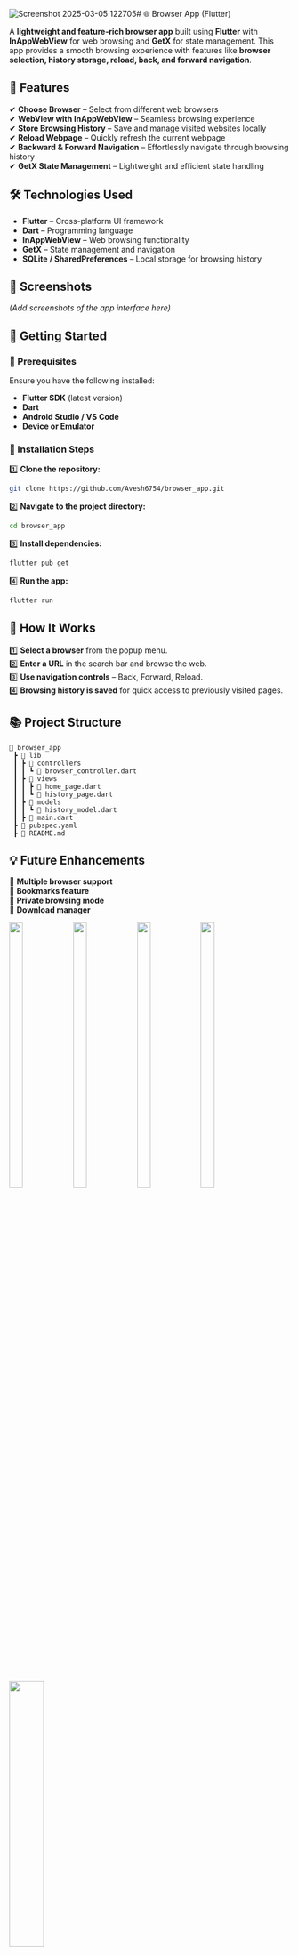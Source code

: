 ![Screenshot 2025-03-05 122705](https://github.com/user-attachments/assets/39d99b5e-4836-4a53-ae89-8e65cd6742ca)# 🌐 Browser App (Flutter)  

A **lightweight and feature-rich browser app** built using **Flutter** with **InAppWebView** for web browsing and **GetX** for state management. This app provides a smooth browsing experience with features like **browser selection, history storage, reload, back, and forward navigation**.  

## 📌 Features  

✔ **Choose Browser** – Select from different web browsers  
✔ **WebView with InAppWebView** – Seamless browsing experience  
✔ **Store Browsing History** – Save and manage visited websites locally  
✔ **Reload Webpage** – Quickly refresh the current webpage  
✔ **Backward & Forward Navigation** – Effortlessly navigate through browsing history  
✔ **GetX State Management** – Lightweight and efficient state handling  

## 🛠️ Technologies Used  

- **Flutter** – Cross-platform UI framework  
- **Dart** – Programming language  
- **InAppWebView** – Web browsing functionality  
- **GetX** – State management and navigation  
- **SQLite / SharedPreferences** – Local storage for browsing history  

## 📸 Screenshots  

_(Add screenshots of the app interface here)_  

## 🚀 Getting Started  

### 🔹 Prerequisites  

Ensure you have the following installed:  
- **Flutter SDK** (latest version)  
- **Dart**  
- **Android Studio / VS Code**  
- **Device or Emulator**  

### 🔹 Installation Steps  

1️⃣ **Clone the repository:**  
```sh
git clone https://github.com/Avesh6754/browser_app.git
```

2️⃣ **Navigate to the project directory:**  
```sh
cd browser_app
```

3️⃣ **Install dependencies:**  
```sh
flutter pub get
```

4️⃣ **Run the app:**  
```sh
flutter run
```

## 🎯 How It Works  

1️⃣ **Select a browser** from the popup menu.  
2️⃣ **Enter a URL** in the search bar and browse the web.  
3️⃣ **Use navigation controls** – Back, Forward, Reload.  
4️⃣ **Browsing history is saved** for quick access to previously visited pages.  

## 📚 Project Structure  

```
📂 browser_app  
 ┣ 📂 lib  
 ┃ ┣ 📂 controllers  
 ┃ ┃ ┗ 📜 browser_controller.dart  
 ┃ ┣ 📂 views  
 ┃ ┃ ┣ 📜 home_page.dart  
 ┃ ┃ ┗ 📜 history_page.dart  
 ┃ ┣ 📂 models  
 ┃ ┃ ┗ 📜 history_model.dart  
 ┃ ┣ 📜 main.dart  
 ┣ 📜 pubspec.yaml  
 ┣ 📜 README.md  
```
## 💡 Future Enhancements  

🚀 **Multiple browser support**  
🚀 **Bookmarks feature**  
🚀 **Private browsing mode**  
🚀 **Download manager**  








<p>
  <img src="https://github.com/user-attachments/assets/5f8e3d4b-391f-4d9b-b705-1cf895fba8d4" width="22%" Height="35%">
   <img src="https://github.com/user-attachments/assets/b14cc1d4-7d31-4d19-b58a-db3650d9d6a3" width="22%" Height="35%">
    <img src="https://github.com/user-attachments/assets/39ec5ba8-d1ba-4721-aa8b-c53bde00857e" width="22%" Height="35%">
     <img src="https://github.com/user-attachments/assets/bdb6d02f-dbf1-4980-b4ab-7536e6fab246" width="22%" Height="35%">
      <img src="https://github.com/user-attachments/assets/4a62026b-2ce3-4ce0-bed4-ce8042bf653c" Height="35%">        
</p>

https://github.com/user-attachments/assets/80d5a724-dfc9-42d2-89ab-fccc38c3dad9
